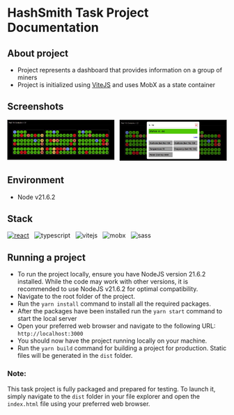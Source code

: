 # HashSmith Task Project Documentation

## About project

- Project represents a dashboard that provides information on a group of miners
- Project is initialized using [ViteJS](https://vitejs.dev/) and uses MobX as a state container

## Screenshots
<div style="display: flex; gap: 12px;">
  <div><img src="./public/dashboard_screen.jpg" alt="Dashboard image"/></div>
  <div><img src="./public/modal_open_screen.jpg" alt=""Modal open image"/></div>  
</div>

## Environment

- Node v21.6.2

## Stack

<div style="display: flex; gap: 12px;">
    <a href="https://reactjs.org/" target="_blank">
      <img src="https://cdn.jsdelivr.net/gh/devicons/devicon/icons/react/react-original-wordmark.svg" alt="react" width="30"/>
    </a>
    <a href="https://www.typescriptlang.org/" target="_blank" style="text-decoration: none">
      <img src="https://cdn.jsdelivr.net/gh/devicons/devicon/icons/typescript/typescript-original.svg" alt="typescript" width="30" />
    </a>
    <a href="https://vitejs.dev/" target="_blank" style="text-decoration: none">
      <img src="https://vitejs.dev/logo.svg" alt="vitejs" width="30" />
    </a>
    <a href="https://mobx.js.org/README.html" target="_blank" style="text-decoration: none">
      <img src="https://mobx.js.org/assets/mobx.png" alt="mobx" width="30" />
    </a>
    <a href="https://sass-lang.com/" target="_blank" style="text-decoration: none">
      <img src="https://cdn.jsdelivr.net/gh/devicons/devicon/icons/sass/sass-original.svg" alt="sass" width="30" />
    </a>
</div>

## Running a project

- To run the project locally, ensure you have NodeJS version 21.6.2 installed. While the code may work with other versions, it is recommended to use NodeJS v21.6.2 for optimal compatibility.
- Navigate to the root folder of the project.
- Run the `yarn install` command to install all the required packages.
- After the packages have been installed run the `yarn start` command to start the local server
- Open your preferred web browser and navigate to the following URL: `http://localhost:3000`
- You should now have the project running locally on your machine.
- Run the `yarn build` command for building a project for production. Static files will be generated in the `dist` folder.

### Note:

This task project is fully packaged and prepared for testing. To launch it, simply navigate to the `dist` folder in your file explorer and open the `index.html` file using your preferred web browser.
